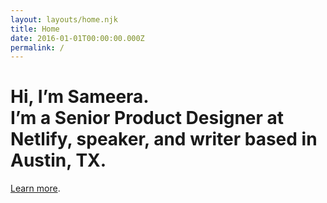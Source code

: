```yaml
---
layout: layouts/home.njk
title: Home
date: 2016-01-01T00:00:00.000Z
permalink: /
---
```

# Hi, I’m Sameera. <br> I’m a Senior Product Designer at Netlify, speaker, and writer based in Austin, TX.
[Learn more](/about/).



